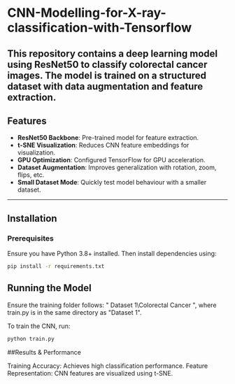 # CNN-Modelling-for-X-ray-classification-with-Tensorflow

This repository contains a deep learning model using **ResNet50** to classify colorectal cancer images. The model is trained on a structured dataset with **data augmentation** and **feature extraction**.
---
## Features
- **ResNet50 Backbone**: Pre-trained model for feature extraction.
- **t-SNE Visualization**: Reduces CNN feature embeddings for visualization.
- **GPU Optimization**: Configured TensorFlow for GPU acceleration.
- **Dataset Augmentation**: Improves generalization with rotation, zoom, flips, etc.
- **Small Dataset Mode**: Quickly test model behaviour with a smaller dataset.
---

## Installation

### Prerequisites

Ensure you have Python 3.8+ installed. Then install dependencies using:

```bash
pip install -r requirements.txt
```
## Running the Model

Ensure the training folder follows: " Dataset 1\\Colorectal Cancer ", where train.py is in the same directory as "Dataset 1".

To train the CNN, run:
```bash
python train.py
```

##Results & Performance

Training Accuracy: Achieves high classification performance.
Feature Representation: CNN features are visualized using t-SNE.

